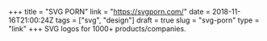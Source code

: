 +++
title = "SVG PORN"
link = "https://svgporn.com/"
date = 2018-11-16T21:00:24Z
tags = ["svg", "design"]
draft = true
slug = "svg-porn"
type = "link"
+++
SVG logos for 1000+ products/companies.
